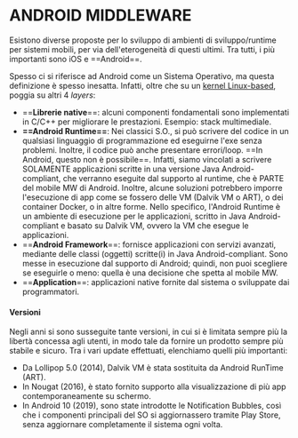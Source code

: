 # ANDROID MIDDLEWARE

Esistono diverse proposte per lo sviluppo di ambienti di sviluppo/runtime per sistemi mobili, per via dell'eterogeneità di questi ultimi. Tra tutti, i più importanti sono iOS e ==Android==.

Spesso ci si riferisce ad Android come un Sistema Operativo, ma questa definizione è spesso inesatta. Infatti, oltre che su un [kernel Linux-based](kernel.md), poggia su altri 4 *layers*:
- ==**Librerie native**==: alcuni componenti fondamentali sono implementati in C/C++ per migliorare le prestazioni. Esempio: stack multimediale.
- **==Android Runtime==**: Nei classici S.O., si può scrivere del codice in un qualsiasi linguaggio di programmazione ed eseguirne l'exe senza problemi. Inoltre, il codice può anche presentare errori/loop. ==In Android, questo non è possibile==. Infatti, siamo vincolati a scrivere SOLAMENTE applicazioni scritte in una versione Java Android-compliant, che verranno eseguite dal supporto al runtime, che è PARTE del mobile MW di Android. Inoltre, alcune soluzioni potrebbero imporre l'esecuzione di app come se fossero delle VM (Dalvik VM o ART), o dei container Docker, o in altre forme. Nello specifico, l'Android Runtime è un ambiente di esecuzione per le applicazioni, scritto in Java Android-compliant e basato su Dalvik VM, ovvero la VM che esegue le applicazioni.
- ==**Android Framework**==: fornisce applicazioni con servizi avanzati, mediante delle classi (oggetti) scritte(i) in Java Android-compliant. Sono messe in esecuzione dal supporto di Android; quindi, non puoi scegliere se eseguirle o meno: quella è una decisione che spetta al mobile MW.
- ==**Application**==: applicazioni native fornite dal sistema o sviluppate dai programmatori.

#### Versioni

Negli anni si sono susseguite tante versioni, in cui si è limitata sempre più la libertà concessa agli utenti, in modo tale da fornire un prodotto sempre più stabile e sicuro.
Tra i vari update effettuati, elenchiamo quelli più importanti:
- Da Lollipop 5.0 (2014), Dalvik VM è stata sostituita da Android RunTime (ART).
- In Nougat (2016), è stato fornito supporto alla visualizzazione di più app contemporaneamente su schermo.
- In Android 10 (2019), sono state introdotte le Notification Bubbles, così che i componenti principali del SO si aggiornassero tramite Play Store, senza aggiornare completamente il sistema ogni volta.
